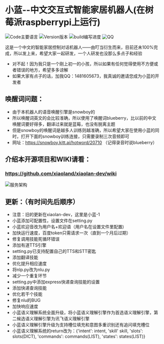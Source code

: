 # 小蓝--中文交互式智能家居机器人(在树莓派raspberrypi上运行)
![Code主要语言](https://img.shields.io/badge/main_code-python-blue.svg)
![Version版本](https://img.shields.io/badge/last_version-V1.0-green.svg)
![build编写进度](https://img.shields.io/badge/first_ver-26%25-brightgreen.svg)
![QQ](https://img.shields.io/badge/QQ-1481605673-yellow.svg)


这是一个中文的智能家居控制对话机器人——由叮当衍生而来，目前还未100%完成，所以发上来，希望大家一起研发，一个人研发也没那么多点子和经验

- 对不起！因为我只是一个刚上初一的小孩，所以如果有任何觉得使用不方便或者错误的地方，希望多多谅解
- 如果大家有点子的话，加我QQ：1481605673，我真诚的邀请您成为小蓝的开发者

## 唤醒词问题：
- 由于本机器人的语音唤醒引擎是snowboy的
- 所以唤醒词英文的会比较准确，所以使用了唤醒词blueberry，比以前的中文唤醒词要好得多，翻译过来就是蓝莓，也没有脱离主题
- 但是snowboy的唤醒词是越多人训练则越准确，所以希望大家在使用小蓝的同时，打开下面的snowboy训练连接，只需要录制三次音频即可
- 网址：https://snowboy.kitt.ai/hotword/20710 （记得录音时说blueberry）
## 介绍本开源项目和WIKI请看：
### https://github.com/xiaoland/xiaolan-dev/wiki
![服务架构](https://github.com/xiaoland/xiaolan-dev/blob/master/%E5%B0%8F%E8%93%9D%E6%9C%8D%E5%8A%A1%E6%80%9D%E7%BB%B4%E5%AF%BC%E5%9B%BE.PNG)

## 更新：（有时间先后顺序）
- 注意：旧的更新在xiaolan-dev，这里是小蓝-1
- 小蓝添加可配置性，设置文件在setting.py
- 小蓝欢迎音改为用户名+欢迎语（用户名在设置文件里配置)
- 加快运行速度，百度token只需请求一次（直到一个月后过期）
- 修复调用技能死循环错误
- 添加有道TTS引擎
- setting.py已支持配置自己的TTS和STT密匙
- 添加翻译技能
- 优化提升相应速度
- 将nlp.py改为nlu.py
- 减少一个重复环节
- setting.py中添加express快递查询技能的设置
- 添加快递查询技能
- 优化若干个技能
- 修复nlu的BUG
- 加快响应速度
- 小蓝语义理解系统全面升级，将小蓝语义理解引擎作为首选语义理解引擎，第二候选语义理解引擎为讯飞语义理解引擎
- 小蓝语义理解引擎升级为支持槽位填充和意图多重识别还有追问填充槽位
- 小蓝语义理解系统的return改为：{'intent': intent, 'skill' skill, 'slots': slots(DICT), 'commands': commands(LIST), 'states': states(LIST)}
